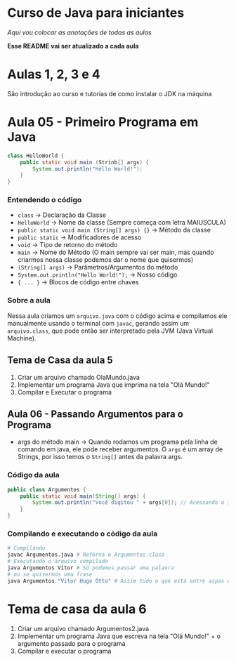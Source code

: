 # Curso de Java para iniciantes

_Aqui vou colocar as anotações de todas as aulas_

**Esse README vai ser atualizado a cada aula**

# Aulas 1, 2, 3 e 4
São introdução ao curso e tutorias de como instalar o JDK na máquina

# Aula 05 - Primeiro Programa em Java
```java
class HelloWorld {
	public static void main (Strinb[] args) {
		System.out.println("Hello World!");
	}
}
```

### Entendendo o código
+ `class` -> Declaração da Classe
+ `HelloWorld` -> Nome da classe (Sempre começa com letra MAIUSCULA)
+ `public static void main (String[] args) {}` -> Método da classe
+ `public static` -> Modificadores de acesso
+ `void` -> Tipo de retorno do método
+ `main` -> Nome do Método (O main sempre vai ser main, mas quando criarmos nossa classe podemos dar o nome que quisermos)
+ `(String[] args)` -> Parâmetros/Argumentos do método
+ `System.out.println("Hello World!");` -> Nosso código
+ `{ ... }` -> Blocos de código entre chaves

### Sobre a aula
Nessa aula criamos um `arquivo.java` com o código acima e compilamos ele manualmente usando o terminal com `javac`, gerando assim um `arquivo.class`, que pode então ser interpretado pela JVM (Java Virtual Machine).

## Tema de Casa da aula 5
1. Criar um arquivo chamado OlaMundo.java
2. Implementar um programa Java que imprima na tela "Olá Mundo!"
3. Compilar e Executar o programa

## Aula 06 - Passando Argumentos para o Programa
+ args do método main -> Quando rodamos um programa pela linha de comando em java, ele pode receber argumentos. O `args` é um array de Strings, por isso temos o `String[]` antes da palavra args.

### Código da aula
```java
public class Argumentos {
    public static void main(String[] args) {
        System.out.println("Você digitou " + args[0]); // Acessando o indice 0 do array de Strings
    }
}
```

### Compilando e executando o código da aula
```bash
# Compilando
javac Argumentos.java # Retorna o Argumentos.class
# Executando o arquivo compilado
java Argumentos Vitor # Só podemos passar uma palavra
# ou se quisermos uma frase
java Argumentos "Vitor Hugo Otto" # Assim tudo o que está entre aspas é o indice 0 do vetor "args"
```

# Tema de casa da aula 6
1. Criar um arquivo chamado Argumentos2.java
2. Implementar um programa Java que escreva na tela "Olá Mundo!" + o argumento passado para o programa
3. Compilar e executar o programa